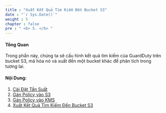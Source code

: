 ```yaml
---
title : "Xuất Kết Quả Tìm Kiếm Đến Bucket S3"
date : "`r Sys.Date()`"
weight : 5
chapter : false
pre : " <b> 5. </b> "
---
```


#### Tổng Quan
Trong phần này, chúng ta sẽ cấu hình kết quả tìm kiếm của GuardDuty trên bucket S3, mã hóa nó và xuất đến một bucket khác để phân tích trong tương lai.

#### Nội Dung:

1. [Cài Đặt Tần Suất](5.1-settingsfrequecy/)
2. [Gán Policy vào S3](5.2-attachpolicytos3/)
3. [Gán Policy vào KMS](5.3-attachpolicytokms/)
4. [Xuất Kết Quả Tìm Kiếm Đến Bucket S3](5.4-enableexport/)
